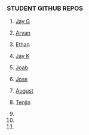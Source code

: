 ### STUDENT GITHUB REPOS

1. [Jay G](https://github.com/jayjgurung/JayG_MTEC2280-FALL-)

2. [Aryan](https://github.com/AryanLnu/-PhysComp_Aryan)

3. [Ethan](https://github.com/equigs8/PhysComp_Ethan)

4. [Jay K](https://github.com/TarnishedAyame/PhysComp_JayKim)

5. [Joab](https://github.com/Joabljr/-Users-jj-Documents-Arduino-JoabL_SS1)

6. [Jose](https://github.com/Phantom-soup/LEDs-Whatarethey)

7. [August](https://github.com/goosey999/PhysComp_August)

8. [Tenjin](https://github.com/Tenn456/MTEC-2280-Repo)

9. 

10. 

11. 
